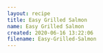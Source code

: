 ```yaml
---
layout: recipe
title: Easy Grilled Salmon
name: Easy Grilled Salmon
created: 2020-06-16 13:22:06
filename: Easy-Grilled-Salmon
---
```

